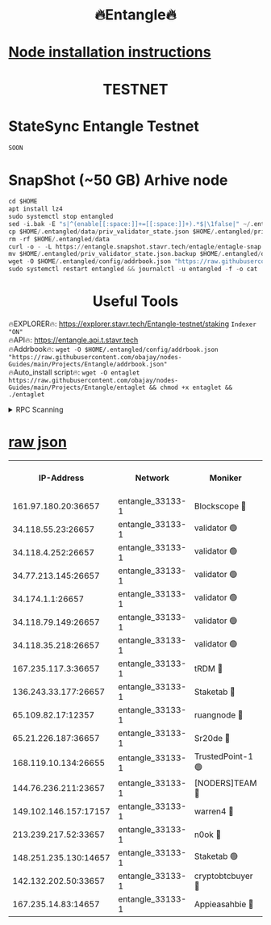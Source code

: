 <h1 align="center"> 🔥Entangle🔥</h1>

[Node installation instructions](https://github.com/obajay/nodes-Guides/tree/main/Projects/Entangle)
=

<h1 align="center"> TESTNET</h1>

# StateSync Entangle Testnet
```python
SOON
```
# SnapShot (~50 GB) Arhive node
```python
cd $HOME
apt install lz4
sudo systemctl stop entangled
sed -i.bak -E "s|^(enable[[:space:]]+=[[:space:]]+).*$|\1false|" ~/.entangled/config/config.toml
cp $HOME/.entangled/data/priv_validator_state.json $HOME/.entangled/priv_validator_state.json.backup
rm -rf $HOME/.entangled/data
curl -o - -L https://entangle.snapshot.stavr.tech/entagle/entagle-snap.tar.lz4 | lz4 -c -d - | tar -x -C $HOME/.entangled --strip-components 2
mv $HOME/.entangled/priv_validator_state.json.backup $HOME/.entangled/data/priv_validator_state.json
wget -O $HOME/.entangled/config/addrbook.json "https://raw.githubusercontent.com/obajay/nodes-Guides/main/Projects/Entangle/addrbook.json"
sudo systemctl restart entangled && journalctl -u entangled -f -o cat
```
 <h1 align="center"> Useful Tools</h1>
 
🔥EXPLORER🔥: https://explorer.stavr.tech/Entangle-testnet/staking        `Indexer "ON"` \
🔥API🔥:      https://entangle.api.t.stavr.tech \
🔥Addrbook🔥: ```wget -O $HOME/.entangled/config/addrbook.json "https://raw.githubusercontent.com/obajay/nodes-Guides/main/Projects/Entangle/addrbook.json"``` \
🔥Auto_install script🔥:  `wget -O entaglet https://raw.githubusercontent.com/obajay/nodes-Guides/main/Projects/Entangle/entaglet && chmod +x entaglet && ./entaglet`


<details>
<summary>RPC Scanning</summary>

<h2 align="center"> We scan nodes in real time every 4 hours. And we provide the final result of RPC endpoints.
We cannot influence the operation of these nodes in any way. </h2>


```python
If Voting Power is higher than 0 --> then the Node is a validator of the network and may be subject to attack and be a potential threat to the chain.
```
```python
We marked such validators with a red symbol
```

</details>

[raw json](https://rpc-check.entangt.stavr.tech/entangt/rpc-entangt-result.json)
=


<table><tr><th>IP-Address</th><th>Network</th><th>Moniker</th><th>Latest Block Height</th><th>Earliest Block Height</th><th>Catching Up</th><th>Tx Index</th><th>Voting Power</th><th>Scan Time</th></tr><tr><td>161.97.180.20:36657</td><td>entangle_33133-1</td><td>Blockscope 🔴</td><td>2675349</td><td>1</td><td>False</td><td>off</td><td>309757544522759</td><td>2024-03-17T01:17:33.799299951UTC</td></tr><tr><td>34.118.55.23:26657</td><td>entangle_33133-1</td><td>validator 🟢</td><td>2675350</td><td>1</td><td>False</td><td>on</td><td>0</td><td>2024-03-17T01:17:36.454741716UTC</td></tr><tr><td>34.118.4.252:26657</td><td>entangle_33133-1</td><td>validator 🟢</td><td>2617124</td><td>1</td><td>False</td><td>on</td><td>0</td><td>2024-03-17T01:17:36.740018186UTC</td></tr><tr><td>34.77.213.145:26657</td><td>entangle_33133-1</td><td>validator 🟢</td><td>2675350</td><td>1</td><td>False</td><td>on</td><td>0</td><td>2024-03-17T01:17:39.010162975UTC</td></tr><tr><td>34.174.1.1:26657</td><td>entangle_33133-1</td><td>validator 🟢</td><td>2675350</td><td>1</td><td>False</td><td>on</td><td>0</td><td>2024-03-17T01:17:39.718063649UTC</td></tr><tr><td>34.118.79.149:26657</td><td>entangle_33133-1</td><td>validator 🟢</td><td>2675354</td><td>1</td><td>False</td><td>on</td><td>0</td><td>2024-03-17T01:18:01.392994277UTC</td></tr><tr><td>34.118.35.218:26657</td><td>entangle_33133-1</td><td>validator 🟢</td><td>2622113</td><td>1</td><td>False</td><td>on</td><td>0</td><td>2024-03-17T01:18:06.022041787UTC</td></tr><tr><td>167.235.117.3:36657</td><td>entangle_33133-1</td><td>tRDM 🔴</td><td>2675355</td><td>1</td><td>False</td><td>on</td><td>216776925020225</td><td>2024-03-17T01:18:06.300680927UTC</td></tr><tr><td>136.243.33.177:26657</td><td>entangle_33133-1</td><td>Staketab 🔴</td><td>2675352</td><td>660001</td><td>False</td><td>on</td><td>181152470618817</td><td>2024-03-17T01:17:52.707714759UTC</td></tr><tr><td>65.109.82.17:12357</td><td>entangle_33133-1</td><td>ruangnode 🔴</td><td>2675349</td><td>1312001</td><td>False</td><td>off</td><td>661261205895222</td><td>2024-03-17T01:17:34.132743194UTC</td></tr><tr><td>65.21.226.187:36657</td><td>entangle_33133-1</td><td>Sr20de 🔴</td><td>2675348</td><td>2049001</td><td>False</td><td>off</td><td>29534655065001</td><td>2024-03-17T01:17:31.282364900UTC</td></tr><tr><td>168.119.10.134:26655</td><td>entangle_33133-1</td><td>TrustedPoint-1 🟢</td><td>2675355</td><td>2268001</td><td>False</td><td>off</td><td>0</td><td>2024-03-17T01:18:06.519712703UTC</td></tr><tr><td>144.76.236.211:23657</td><td>entangle_33133-1</td><td>[NODERS]TEAM 🔴</td><td>2675352</td><td>2304001</td><td>False</td><td>off</td><td>26809518609480680</td><td>2024-03-17T01:17:52.490418953UTC</td></tr><tr><td>149.102.146.157:17157</td><td>entangle_33133-1</td><td>warren4 🔴</td><td>2675352</td><td>2558001</td><td>False</td><td>on</td><td>505849050783707</td><td>2024-03-17T01:17:50.232795915UTC</td></tr><tr><td>213.239.217.52:33657</td><td>entangle_33133-1</td><td>n0ok 🔴</td><td>2675354</td><td>2575354</td><td>False</td><td>off</td><td>46611081777498279</td><td>2024-03-17T01:17:59.030055740UTC</td></tr><tr><td>148.251.235.130:14657</td><td>entangle_33133-1</td><td>Staketab 🟢</td><td>2675348</td><td>2617001</td><td>False</td><td>off</td><td>0</td><td>2024-03-17T01:17:30.986703655UTC</td></tr><tr><td>142.132.202.50:33657</td><td>entangle_33133-1</td><td>cryptobtcbuyer 🔴</td><td>2675349</td><td>2619001</td><td>False</td><td>off</td><td>38886577247155343</td><td>2024-03-17T01:17:33.544481302UTC</td></tr><tr><td>167.235.14.83:14657</td><td>entangle_33133-1</td><td>Appieasahbie 🔴</td><td>2675355</td><td>2666001</td><td>False</td><td>on</td><td>43265832790044774</td><td>2024-03-17T01:18:05.671471299UTC</td></tr></table>
